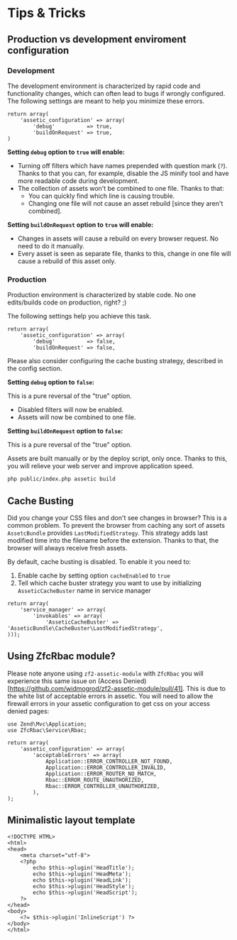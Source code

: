 # Tips & Tricks

## Production vs development enviroment configuration

### Development

The development environment is characterized by rapid code and functionality changes, which can often lead to bugs if wrongly configured.
The following settings are meant to help you minimize these errors.

```
return array(
    'assetic_configuration' => array(
        'debug'          => true,
        'buildOnRequest' => true,
)
```

**Setting `debug` option to `true` will enable:**

- Turning off filters which have names prepended with question mark (`?`). Thanks to that you can, for example, disable the JS minify tool and have more readable code during development.
- The collection of assets won't be combined to one file. Thanks to that:
  - You can quickly find which line is causing trouble.
  - Changing one file will not cause an asset rebuild [since they aren't combined].

**Setting `buildOnRequest` option to `true` will enable:**

- Changes in assets will cause a rebuild on every browser request. No need to do it manually.
- Every asset is seen as separate file, thanks to this, change in one file will cause a rebuild of this asset only.

### Production

Production environment is characterized by stable code.
No one edits/builds code on production, right? ;)

The following settings help you achieve this task.

```
return array(
    'assetic_configuration' => array(
        'debug'          => false,
        'buildOnRequest' => false,
```

Please also consider configuring the cache busting strategy, described in the config section.

**Setting `debug` option to `false`:**

This is a pure reversal of the "true" option.

- Disabled filters will now be enabled.
- Assets will now be combined to one file.

**Setting `buildOnRequest` option to `false`:**

This is a pure reversal of the "true" option.

Assets are built manually or by the deploy script, only once. 
Thanks to this, you will relieve your web server and improve application speed.

```
php public/index.php assetic build
```

## Cache Busting

Did you change your CSS files and don't see changes in browser?
This is a common problem. 
To prevent the browser from caching any sort of assets `AssetcBundle` provides `LastModifiedStrategy`. 
This strategy adds last modified time into the filename before the extension.
Thanks to that, the browser will always receive fresh assets.

By default, cache busting is disabled.
To enable it you need to:

1. Enable cache by setting option `cacheEnabled` to `true`
2. Tell which cache buster strategy you want to use by initializing `AsseticCacheBuster` name in service manager 
```
return array(
    'service_manager' => array(
        'invokables' => array(
            'AsseticCacheBuster' => 'AsseticBundle\CacheBuster\LastModifiedStrategy',
)));
```

## Using ZfcRbac module?

Please note anyone using `zf2-assetic-module` with `ZfcRbac` you will experience this same issue on (Access Denied)[https://github.com/widmogrod/zf2-assetic-module/pull/41]. This is due to the white list of acceptable errors in assetic. You will need to allow the firewall errors in your assetic configuration to get css on your access denied pages:

```
use Zend\Mvc\Application;
use ZfcRbac\Service\Rbac;

return array(
    'assetic_configuration' => array(
        'acceptableErrors' => array(
            Application::ERROR_CONTROLLER_NOT_FOUND,
            Application::ERROR_CONTROLLER_INVALID,
            Application::ERROR_ROUTER_NO_MATCH,
            Rbac::ERROR_ROUTE_UNAUTHORIZED,
            Rbac::ERROR_CONTROLLER_UNAUTHORIZED,
        ),
);
```

## Minimalistic layout template

```
<!DOCTYPE HTML>
<html>
<head>
    <meta charset="utf-8">
    <?php
        echo $this->plugin('HeadTitle');
        echo $this->plugin('HeadMeta');
        echo $this->plugin('HeadLink');
        echo $this->plugin('HeadStyle');
        echo $this->plugin('HeadScript');
    ?>
</head>
<body>
    <?= $this->plugin('InlineScript') ?>
</body>
</html>
```

